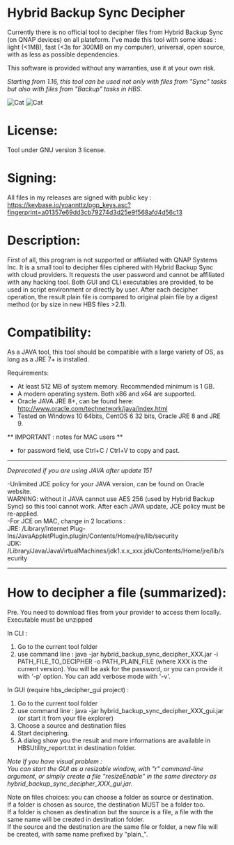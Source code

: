 # Hybrid Backup Sync Decipher

Currently there is no official tool to decipher files from Hybrid Backup Sync (on QNAP devices) on all plateform.
I've made this tool with some ideas : light (<1MB), fast (<3s for 300MB on my computer), universal, open source, with as less as possible dependencies.

This software is provided without any warranties, use it at your own risk.

*Starting from 1.16, this tool can be used not only with files from "Sync" tasks but also with files from "Backup" tasks in HBS.*

![Cat](../assets/hbs_gui.jpg)
![Cat](../assets/hbs_cli.JPG)

# License:

Tool under GNU version 3 license.

# Signing:

All files in my releases are signed with public key : https://keybase.io/yoannttz/pgp_keys.asc?fingerprint=a01357e69dd3cb79274d3d25e9f568afd4d56c13

# Description:

First of all, this program is not supported or affiliated with QNAP Systems Inc.
It is a small tool to decipher files ciphered with Hybrid Backup Sync with cloud providers.
It requests the user password and cannot be affiliated with any hacking tool.
Both GUI and CLI executables are provided, to be used in script environment or directly by user.
After each decipher operation, the result plain file is compared to original plain file by a digest method (or by size in new HBS files >2.1).

# Compatibility:

As a JAVA tool, this tool should be compatible with a large variety of OS, as long as a JRE 7+ is installed.

Requirements:
- At least 512 MB of system memory. Recommended minimum is 1 GB.
- A modern operating system. Both x86 and x64 are supported.
- Oracle JAVA JRE 8+, can be found here:<br />
http://www.oracle.com/technetwork/java/index.html<br />
- Tested on Windows 10 64bits, CentOS 6 32 bits, Oracle JRE 8 and JRE 9.

** IMPORTANT : notes for MAC users **
- for password field, use Ctrl+C / Ctrl+V to copy and past.

---

*Deprecated if you are using JAVA after update 151*<br />

-Unlimited JCE policy for your JAVA version, can be found on Oracle website.<br />
WARNING: without it JAVA cannot use AES 256 (used by Hybrid Backup Sync) so this tool cannot work. After each JAVA update, JCE policy must be re-applied.<br />
-For JCE on MAC, change in 2 locations :<br />
JRE: /Library/Internet Plug-Ins/JavaAppletPlugin.plugin/Contents/Home/jre/lib/security<br />
JDK: /Library/Java/JavaVirtualMachines/jdk1.x.x_xxx.jdk/Contents/Home/jre/lib/security

---

# How to decipher a file (summarized):

Pre. You need to download files from your provider to access them locally. Executable must be unzipped

In CLI :
1. Go to the current tool folder
2. use command line :
java -jar hybrid_backup_sync_decipher_XXX.jar -i PATH_FILE_TO_DECIPHER -o PATH_PLAIN_FILE (where XXX is the current version).
You will be ask for the password, or you can provide it with '-p' option. You can add verbose mode with '-v'.

In GUI (require hbs_decipher_gui project) :
1. Go to the current tool folder
2. use command line :
java -jar hybrid_backup_sync_decipher_XXX_gui.jar (or start it from your file explorer)
3. Choose a source and destination files
4. Start deciphering.
5. A dialog show you the result and more informations are available in HBSUtility_report.txt in destination folder.

*Note If you have visual problem :*<br />
*You can start the GUI as a resizable window, with "r" command-line argument, or simply create a file "resizeEnable" in the same directory as hybrid_backup_sync_decipher_XXX_gui.jar.*

Note on files choices: you can choose a folder as source or destination.<br />
If a folder is chosen as source, the destination MUST be a folder too.<br />
If a folder is chosen as destination but the source is a file, a file with the same name will be created in destination folder.<br />
If the source and the destination are the same file or folder, a new file will be created, with same name prefixed by "plain_".
